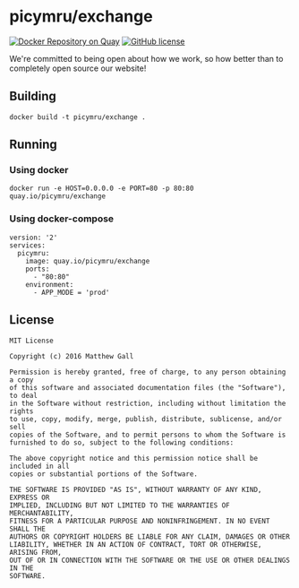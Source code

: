# picymru/exchange

[![Docker Repository on Quay](https://quay.io/repository/picymru/exchange/status "Docker Repository on Quay")](https://quay.io/repository/picymru/exchange) [![GitHub license](https://img.shields.io/github/license/picymru/exchange.svg)]()

We're committed to being open about how we work, so how better than to completely open source our website!

## Building
    docker build -t picymru/exchange .

## Running
### Using docker
    docker run -e HOST=0.0.0.0 -e PORT=80 -p 80:80 quay.io/picymru/exchange
### Using docker-compose
    version: '2'
    services:
      picymru:
        image: quay.io/picymru/exchange
        ports:
          - "80:80"
        environment:
          - APP_MODE = 'prod'
    
## License
    MIT License
    
    Copyright (c) 2016 Matthew Gall
    
    Permission is hereby granted, free of charge, to any person obtaining a copy
    of this software and associated documentation files (the "Software"), to deal
    in the Software without restriction, including without limitation the rights
    to use, copy, modify, merge, publish, distribute, sublicense, and/or sell
    copies of the Software, and to permit persons to whom the Software is
    furnished to do so, subject to the following conditions:
    
    The above copyright notice and this permission notice shall be included in all
    copies or substantial portions of the Software.
    
    THE SOFTWARE IS PROVIDED "AS IS", WITHOUT WARRANTY OF ANY KIND, EXPRESS OR
    IMPLIED, INCLUDING BUT NOT LIMITED TO THE WARRANTIES OF MERCHANTABILITY,
    FITNESS FOR A PARTICULAR PURPOSE AND NONINFRINGEMENT. IN NO EVENT SHALL THE
    AUTHORS OR COPYRIGHT HOLDERS BE LIABLE FOR ANY CLAIM, DAMAGES OR OTHER
    LIABILITY, WHETHER IN AN ACTION OF CONTRACT, TORT OR OTHERWISE, ARISING FROM,
    OUT OF OR IN CONNECTION WITH THE SOFTWARE OR THE USE OR OTHER DEALINGS IN THE
    SOFTWARE.